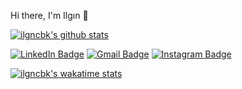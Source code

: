 
Hi there, I'm Ilgın :purple_heart:

[![ilgncbk's github stats](https://github-readme-stats.vercel.app/api?username=ilgncbk&count_private=true&show_icons=true&theme=tokyonight&hide_rank=false)](https://github.com/anuraghazra/github-readme-stats)


[![LinkedIn Badge](https://img.shields.io/badge/LinkedIn-0077B5?style=for-the-badge&logo=linkedin&logoColor=white&link=link)](https://www.linkedin.com/in/zeynep-ilg%C4%B1n-%C3%A7abuk-7b80101bb/)  [![Gmail Badge](https://img.shields.io/badge/Gmail-D14836?style=for-the-badge&logo=gmail&logoColor=white&link=link)](mailto:ilgncbk@gmail.com)  [![Instagram Badge](https://img.shields.io/badge/Instagram-E4405F?style=for-the-badge&logo=instagram&logoColor=white&link=link)](https://www.instagram.com/ilgncbk/)  

[![ilgncbk's wakatime stats](https://github-readme-stats.vercel.app/api/wakatime?username=ilgncbk)](https://github.com/anuraghazra/github-readme-stats)
